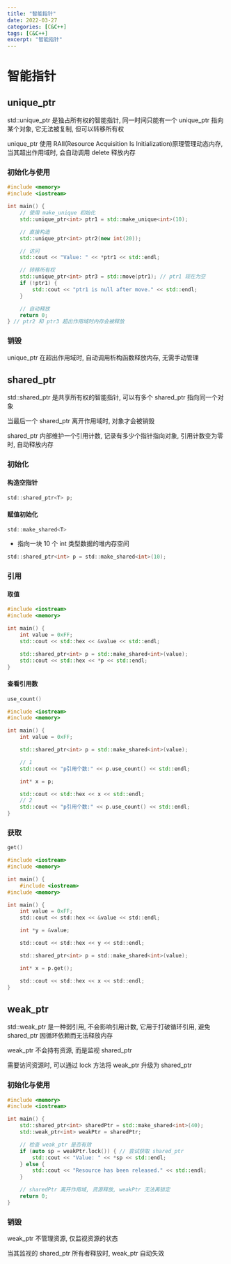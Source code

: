 ```yaml
---
title: "智能指针"
date: 2022-03-27
categories: [C&C++]
tags: [C&C++]
excerpt: "智能指针"
---
```


# 智能指针

## unique_ptr

std::unique_ptr 是独占所有权的智能指针, 同一时间只能有一个 unique_ptr 指向某个对象, 它无法被复制, 但可以转移所有权

unique_ptr 使用 RAII(Resource Acquisition Is Initialization)原理管理动态内存, 当其超出作用域时, 会自动调用 delete 释放内存

### 初始化与使用

```c++
#include <memory>
#include <iostream>

int main() {
    // 使用 make_unique 初始化
    std::unique_ptr<int> ptr1 = std::make_unique<int>(10);

    // 直接构造
    std::unique_ptr<int> ptr2(new int(20));

    // 访问
    std::cout << "Value: " << *ptr1 << std::endl;

    // 转移所有权
    std::unique_ptr<int> ptr3 = std::move(ptr1); // ptr1 现在为空
    if (!ptr1) {
        std::cout << "ptr1 is null after move." << std::endl;
    }

    // 自动释放
    return 0;
} // ptr2 和 ptr3 超出作用域时内存会被释放
```

### 销毁

unique_ptr 在超出作用域时, 自动调用析构函数释放内存, 无需手动管理

## shared_ptr

std::shared_ptr 是共享所有权的智能指针, 可以有多个 shared_ptr 指向同一个对象

当最后一个 shared_ptr 离开作用域时, 对象才会被销毁

shared_ptr 内部维护一个引用计数, 记录有多少个指针指向对象, 引用计数变为零时, 自动释放内存

### 初始化

#### 构造空指针

```c
std::shared_ptr<T> p;
```

#### 赋值初始化

```c
std::make_shared<T>
```

- 指向一块 10 个 int 类型数据的堆内存空间

```c
std::shared_ptr<int> p = std::make_shared<int>(10);
```

### 引用

#### 取值

```c++
#include <iostream>
#include <memory>

int main() {
    int value = 0xFF;
    std::cout << std::hex << &value << std::endl;

    std::shared_ptr<int> p = std::make_shared<int>(value);
    std::cout << std::hex << *p << std::endl;
}
```

#### 查看引用数

```c
use_count()
```

```c++
#include <iostream>
#include <memory>

int main() {
    int value = 0xFF;

    std::shared_ptr<int> p = std::make_shared<int>(value);

    // 1
    std::cout << "p引用个数:" << p.use_count() << std::endl;

    int* x = p;

    std::cout << std::hex << x << std::endl;
    // 2
    std::cout << "p引用个数:" << p.use_count() << std::endl; 
}
```

### 获取

```c
get()
```

```c
#include <iostream>
#include <memory>

int main() {
    #include <iostream>
#include <memory>

int main() {
    int value = 0xFF;
    std::cout << std::hex << &value << std::endl;

    int *y = &value;

    std::cout << std::hex << y << std::endl;

    std::shared_ptr<int> p = std::make_shared<int>(value);

    int* x = p.get();

    std::cout << std::hex << x << std::endl;
}
```

## weak_ptr

std::weak_ptr 是一种弱引用, 不会影响引用计数, 它用于打破循环引用, 避免 shared_ptr 因循环依赖而无法释放内存

weak_ptr 不会持有资源, 而是监视 shared_ptr

需要访问资源时, 可以通过 lock 方法将 weak_ptr 升级为 shared_ptr

### 初始化与使用

```c++
#include <memory>
#include <iostream>

int main() {
    std::shared_ptr<int> sharedPtr = std::make_shared<int>(40);
    std::weak_ptr<int> weakPtr = sharedPtr;

    // 检查 weak_ptr 是否有效
    if (auto sp = weakPtr.lock()) { // 尝试获取 shared_ptr
        std::cout << "Value: " << *sp << std::endl;
    } else {
        std::cout << "Resource has been released." << std::endl;
    }

    // sharedPtr 离开作用域, 资源释放, weakPtr 无法再锁定
    return 0;
}
```

### 销毁

weak_ptr 不管理资源, 仅监视资源的状态

当其监视的 shared_ptr 所有者释放时, weak_ptr 自动失效